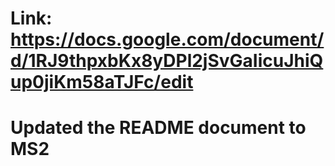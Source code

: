 # Link: https://docs.google.com/document/d/1RJ9thpxbKx8yDPl2jSvGaIicuJhiQup0jiKm58aTJFc/edit
# Updated the README document to MS2
